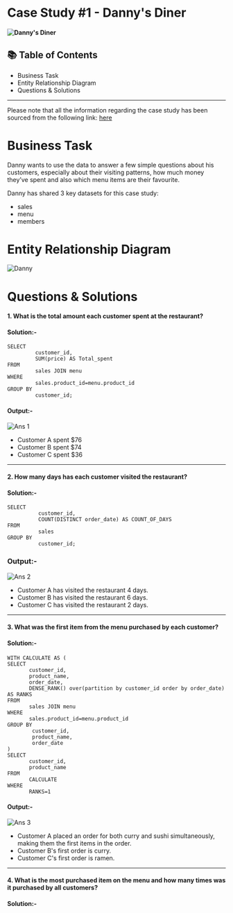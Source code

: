 # Case Study #1 - Danny's Diner

#### ![Danny's Diner](https://github.com/user-attachments/assets/4057eff8-3847-435e-9af6-853ead99e840)

## 📚 Table of Contents

- Business Task
- Entity Relationship Diagram
- Questions & Solutions

---
Please note that all the information regarding the case study has been sourced from the following link: [here](https://8weeksqlchallenge.com/case-study-1/)

# Business Task

Danny wants to use the data to answer a few simple questions about his customers, especially about their visiting patterns, how much money they’ve spent and also which menu items are their favourite.

Danny has shared 3 key datasets for this case study:

- sales
- menu
- members

# Entity Relationship Diagram

![Danny](https://github.com/user-attachments/assets/50bbab53-c565-4357-8834-1db749ca7fc4)

# Questions & Solutions

#### 1. What is the total amount each customer spent at the restaurant?

#### Solution:-

```
SELECT
         customer_id,
         SUM(price) AS Total_spent
FROM
         sales JOIN menu
WHERE 
         sales.product_id=menu.product_id
GROUP BY
         customer_id;
```

#### Output:-

![Ans 1](https://github.com/user-attachments/assets/70ff6885-7640-42a8-9da7-c1508e4c7fad)

- Customer A spent $76
- Customer B spent $74
- Customer C spent $36

---

#### 2. How many days has each customer visited the restaurant?

#### Solution:-
```
SELECT
          customer_id,
          COUNT(DISTINCT order_date) AS COUNT_OF_DAYS
FROM
          sales 
GROUP BY
          customer_id;
```

### Output:-

![Ans 2](https://github.com/user-attachments/assets/479128fa-0ff0-45d6-905a-c42638251e60)

- Customer A has visited the restaurant 4 days.
- Customer B has visited the restaurant 6 days.
- Customer C has visited the restaurant 2 days.
---
  
#### 3. What was the first item from the menu purchased by each customer?

#### Solution:-
```
WITH CALCULATE AS (
SELECT
       customer_id,
       product_name,
       order_date,
       DENSE_RANK() over(partition by customer_id order by order_date) AS RANKS
FROM
       sales JOIN menu
WHERE
       sales.product_id=menu.product_id
GROUP BY
        customer_id,
        product_name,
        order_date
)
SELECT
       customer_id,
       product_name
FROM
       CALCULATE
WHERE
       RANKS=1
```
#### Output:-

![Ans 3](https://github.com/user-attachments/assets/89802568-f19e-4046-902c-e9a3af9441c9)

- Customer A placed an order for both curry and sushi simultaneously, making them the first items in the order.
- Customer B's first order is curry.
- Customer C's first order is ramen.
---

#### 4. What is the most purchased item on the menu and how many times was it purchased by all customers?

#### Solution:- 




  


